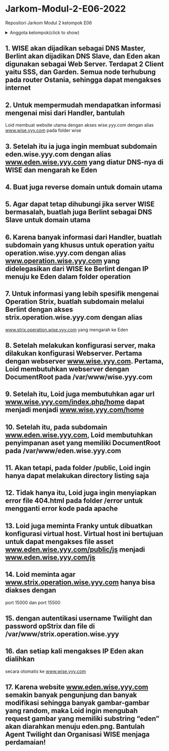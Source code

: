 # Jarkom-Modul-2-E06-2022

Repositori Jarkom Modul 2 kelompok E06

<details><summary>Anggota kelompok(click to show)</summary>
<p>

### Kelompok E06 :
1. Billy Brianto            5025201080  
2. Atha Dzaky Hidayanto    5025201269 
3. Naily Khairiya            5025201244
</p>
</details>

## 1. WISE akan dijadikan sebagai DNS Master, Berlint akan dijadikan DNS Slave, dan Eden akan digunakan sebagai Web Server. Terdapat 2 Client yaitu SSS, dan Garden. Semua node terhubung pada router Ostania, sehingga dapat mengakses internet 

## 2. Untuk mempermudah mendapatkan informasi mengenai misi dari Handler, bantulah
Loid membuat website utama dengan akses wise.yyy.com dengan alias www.wise.yyy.com pada folder wise 

## 3. Setelah itu ia juga ingin membuat subdomain eden.wise.yyy.com dengan alias www.eden.wise.yyy.com yang diatur DNS-nya di WISE dan mengarah ke Eden 

## 4. Buat juga reverse domain untuk domain utama 

## 5. Agar dapat tetap dihubungi jika server WISE bermasalah, buatlah juga Berlint sebagai DNS Slave untuk domain utama

## 6. Karena banyak informasi dari Handler, buatlah subdomain yang khusus untuk operation yaitu operation.wise.yyy.com dengan alias www.operation.wise.yyy.com yang didelegasikan dari WISE ke Berlint dengan IP menuju ke Eden dalam folder operation 

## 7. Untuk informasi yang lebih spesifik mengenai Operation Strix, buatlah subdomain melalui Berlint dengan akses strix.operation.wise.yyy.com dengan alias
www.strix.operation.wise.yyy.com yang mengarah ke Eden 

## 8. Setelah melakukan konfigurasi server, maka dilakukan konfigurasi Webserver. Pertama dengan webserver www.wise.yyy.com. Pertama, Loid membutuhkan webserver dengan DocumentRoot pada /var/www/wise.yyy.com

## 9. Setelah itu, Loid juga membutuhkan agar url www.wise.yyy.com/index.php/home dapat menjadi menjadi www.wise.yyy.com/home 

## 10. Setelah itu, pada subdomain www.eden.wise.yyy.com, Loid membutuhkan penyimpanan aset yang memiliki DocumentRoot pada /var/www/eden.wise.yyy.com 

## 11. Akan tetapi, pada folder /public, Loid ingin hanya dapat melakukan directory listing saja 

## 12. Tidak hanya itu, Loid juga ingin menyiapkan error file 404.html pada folder /error untuk mengganti error kode pada apache 

## 13. Loid juga meminta Franky untuk dibuatkan konfigurasi virtual host. Virtual host ini bertujuan untuk dapat mengakses file asset www.eden.wise.yyy.com/public/js menjadi www.eden.wise.yyy.com/js 

## 14. Loid meminta agar www.strix.operation.wise.yyy.com hanya bisa diakses dengan
port 15000 dan port 15500 

## 15. dengan autentikasi username Twilight dan password opStrix dan file di /var/www/strix.operation.wise.yyy 

## 16. dan setiap kali mengakses IP Eden akan dialihkan
secara otomatis ke www.wise.yyy.com 

## 17. Karena website www.eden.wise.yyy.com semakin banyak pengunjung dan banyak modifikasi sehingga banyak gambar-gambar yang random, maka Loid ingin mengubah request gambar yang memiliki substring “eden” akan diarahkan menuju eden.png. Bantulah Agent Twilight dan Organisasi WISE menjaga perdamaian! 
